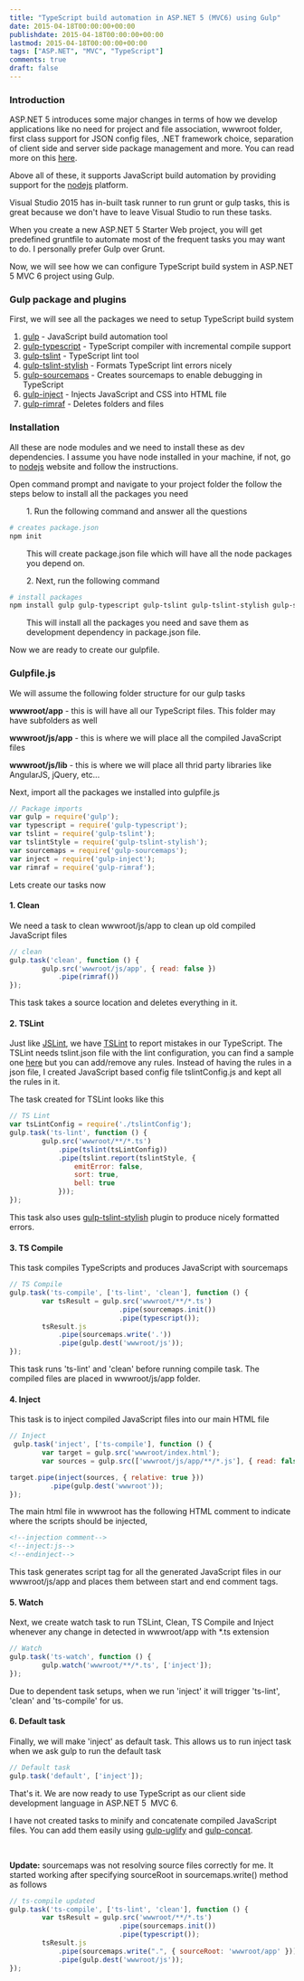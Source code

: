 ```yaml
---
title: "TypeScript build automation in ASP.NET 5 (MVC6) using Gulp"
date: 2015-04-18T00:00:00+00:00
publishdate: 2015-04-18T00:00:00+00:00
lastmod: 2015-04-18T00:00:00+00:00
tags: ["ASP.NET", "MVC", "TypeScript"]
comments: true
draft: false
---
```


<h3>Introduction</h3>
<p>ASP.NET 5 introduces some major changes in terms of how we develop applications like no need for project and file association, wwwroot folder, first class support for JSON config files, .NET framework <!-- more -->choice, separation of client side and server side package management and more. You can read more on this <a href="http://weblogs.asp.net/scottgu/introducing-asp-net-5" target="_blank">here</a>.</p>
<p>Above all of these, it supports JavaScript build automation by providing support for the <a href="https://nodejs.org/" target="_blank">nodejs</a>&nbsp;platform.&nbsp;</p>
<p>Visual Studio 2015 has in-built task runner to run grunt or gulp tasks, this is great because we don't have to leave Visual Studio to run these tasks.&nbsp;</p>
<p>When you create a new ASP.NET 5 Starter Web project, you will get predefined gruntfile to automate most of the frequent tasks you may want to do. I personally prefer Gulp over Grunt.</p>
<p>Now, we will see how we can configure TypeScript build system in ASP.NET 5 MVC 6 project using Gulp.</p>
<h3>Gulp package and plugins</h3>
<p>First, we will see all the packages we need to setup TypeScript build system</p>
<ol>
<li><a href="http://gulpjs.com/" target="_blank">gulp</a>&nbsp;- JavaScript build automation tool</li>
<li><a href="https://www.npmjs.com/package/gulp-typescript" target="_blank">gulp-typescript</a>&nbsp;- TypeScript compiler with incremental compile support</li>
<li><a href="https://www.npmjs.com/package/gulp-tslint" target="_blank">gulp-tslint</a>&nbsp;- TypeScript lint tool</li>
<li><a href="https://www.npmjs.com/package/gulp-tslint-stylish" target="_blank">gulp-tslint-stylish</a>&nbsp;- Formats TypeScript lint errors nicely</li>
<li><a href="https://www.npmjs.com/package/gulp-sourcemaps" target="_blank">gulp-sourcemaps</a>&nbsp;- Creates sourcemaps to enable debugging in TypeScript</li>
<li><a href="https://www.npmjs.com/package/gulp-inject" target="_blank">gulp-inject</a>&nbsp;- Injects JavaScript and CSS into HTML file</li>
<li><a href="https://www.npmjs.com/package/gulp-rimraf" target="_blank">gulp-rimraf</a>&nbsp;- Deletes folders and files</li>
</ol>
<h3>Installation</h3>
<p>All these are node modules and we need to install these as dev dependencies. I assume you have node installed in your machine, if not, go to <a href="https://nodejs.org/" target="_blank">nodejs</a>&nbsp;website and follow the instructions.</p>
<p>Open command prompt and navigate to your project folder the follow the steps below to install all the packages you need</p>
<p style="padding-left: 30px;">1. Run the following command and answer all the questions</p>

```bash
# creates package.json
npm init
```
<p style="padding-left: 30px;">This will create package.json file which will have all the node packages you depend on.</p>
<p style="padding-left: 30px;">2. Next, run the following command&nbsp;</p>

```bash
# install packages
npm install gulp gulp-typescript gulp-tslint gulp-tslint-stylish gulp-sourcemaps gulp-inject gulp-rimraf --save-dev
```

<p style="padding-left: 30px;">This will install all the packages you need and save them as development dependency in package.json file.</p>
<p>Now we&nbsp;are ready to create our&nbsp;gulpfile.</p>
<h3>Gulpfile.js</h3>
<p>We will assume the following folder structure for our gulp tasks</p>
<p><strong>wwwroot/app</strong> - this is will have all our TypeScript&nbsp;files. This folder may have subfolders as well</p>
<p><strong>wwwroot/js/app</strong> - this is where we will place all the compiled JavaScript files</p>
<p><strong>wwwroot/js/lib</strong> - this is where we will place all thrid party libraries like AngularJS, jQuery, etc...</p>
<p>Next, import all the packages we installed into gulpfile.js</p>

```js
// Package imports
var gulp = require('gulp');
var typescript = require('gulp-typescript');
var tslint = require('gulp-tslint');
var tslintStyle = require('gulp-tslint-stylish');
var sourcemaps = require('gulp-sourcemaps');
var inject = require('gulp-inject');
var rimraf = require('gulp-rimraf');

```

<p>Lets create our&nbsp;tasks now</p>
<h4>1. Clean</h4>
<p>We need a task to clean wwwroot/js/app to clean up old compiled JavaScript files</p>

```js
// clean
gulp.task('clean', function () {
        gulp.src('wwwroot/js/app', { read: false })
            .pipe(rimraf())
});
```
<p>This task takes a source location and deletes everything in it.</p>
<h4>2.&nbsp;TSLint</h4>
<p>Just like <a href="http://jslint.com/" target="_blank">JSLint</a>, we have <a href="https://github.com/palantir/tslint" target="_blank">TSLint</a>&nbsp;to report mistakes in our TypeScript. The TSLint needs tslint.json file with the lint configuration, you can find a sample one <a href="https://github.com/palantir/tslint/blob/master/tslint.json" target="_blank">here</a>&nbsp;but you can add/remove any rules. Instead of having the rules in a json file, I created JavaScript based config file&nbsp;tslintConfig.js&nbsp;and kept all the rules in it.</p>
<p>The task created for TSLint looks like this</p>

```js
// TS Lint
var tsLintConfig = require('./tslintConfig');
gulp.task('ts-lint', function () {
        gulp.src('wwwroot/**/*.ts')
            .pipe(tslint(tsLintConfig))
            .pipe(tslint.report(tslintStyle, {
                emitError: false,
                sort: true,
                bell: true
            }));
});
```

<p>This task also uses&nbsp;<a href="https://www.npmjs.com/package/gulp-tslint-stylish" target="_blank">gulp-tslint-stylish</a>&nbsp;plugin to produce nicely formatted errors.</p>
<h4>3. TS Compile</h4>
<p>This task compiles TypeScripts&nbsp;and produces JavaScript with sourcemaps</p>

```js
// TS Compile
gulp.task('ts-compile', ['ts-lint', 'clean'], function () {
        var tsResult = gulp.src('wwwroot/**/*.ts')
                           .pipe(sourcemaps.init())
                           .pipe(typescript());
        tsResult.js
            .pipe(sourcemaps.write('.'))
            .pipe(gulp.dest('wwwroot/js'));
});
```

<p>This task runs 'ts-lint' and 'clean' before running compile task. The compiled files are placed in wwwroot/js/app folder.</p>
<h4>4. Inject</h4>
<p>This task is to inject compiled JavaScript files into our main HTML file</p>

```js
// Inject
 gulp.task('inject', ['ts-compile'], function () {
        var target = gulp.src('wwwroot/index.html');
        var sources = gulp.src(['wwwroot/js/app/**/*.js'], { read: false });

target.pipe(inject(sources, { relative: true }))
          .pipe(gulp.dest('wwwroot'));
});
```

<p>The main html file in wwwroot has the following HTML comment to indicate where the scripts should be injected,</p>

```html
<!--injection comment-->
<!--inject:js-->
<!--endinject-->
```

<p>This task generates script tag for&nbsp;all the generated JavaScript files in our wwwroot/js/app and places them between start and end comment tags.</p>
<h4>5. Watch</h4>
<p>Next, we create watch task to run TSLint, Clean, TS Compile and Inject whenever any change in detected in wwwroot/app with *.ts extension</p>

```js
// Watch
gulp.task('ts-watch', function () {
        gulp.watch('wwwroot/**/*.ts', ['inject']);
});
```

<p>Due to dependent task setups, when we run 'inject' it will trigger 'ts-lint', 'clean' and 'ts-compile' for us.</p>
<h4>6. Default task</h4>
<p>Finally, we will make 'inject' as default task. This allows us to run&nbsp;inject task when we ask gulp to run the default task</p>

```js
// Default task
gulp.task('default', ['inject']);
```

<p>That's it. We are now ready to use TypeScript as our client side development language in ASP.NET 5 &nbsp;MVC 6.</p>
<p>I have not created tasks to minify and concatenate compiled JavaScript files. You can add them easily using <a href="https://www.npmjs.com/package/gulp-uglify" target="_blank">gulp-uglify</a>&nbsp;and&nbsp;<a href="https://www.npmjs.com/package/gulp-concat" target="_blank">gulp-concat</a>.</p>
<p>&nbsp;</p>
<p><strong>Update:</strong> sourcemaps was not resolving source files correctly for me. It started working after specifying sourceRoot in sourcemaps.write() method as follows&nbsp;</p>

```js
// ts-compile updated
gulp.task('ts-compile', ['ts-lint', 'clean'], function () {
        var tsResult = gulp.src('wwwroot/**/*.ts')
                           .pipe(sourcemaps.init())
                           .pipe(typescript());
        tsResult.js
            .pipe(sourcemaps.write(".", { sourceRoot: 'wwwroot/app' }))
            .pipe(gulp.dest('wwwroot/js'));
});
```